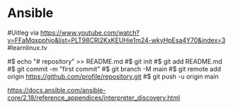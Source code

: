 # Ansible
#Uitleg via https://www.youtube.com/watch?v=FFaMqxpphjo&list=PLT98CRl2KxKEUHie1m24-wkyHpEsa4Y70&index=3
#learnlinux.tv

#$ echo "# repository" >> README.md
#$ git init
#$ git add README.md
#$ git commit -m "first commit"
#$ git branch -M main
#$ git remote add origin https://github.com/profile/repository.git
#$ git push -u origin main

https://docs.ansible.com/ansible-core/2.18/reference_appendices/interpreter_discovery.html
